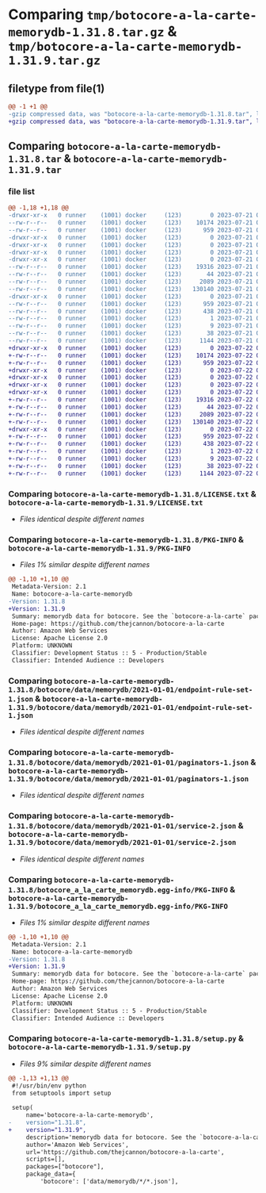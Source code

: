 # Comparing `tmp/botocore-a-la-carte-memorydb-1.31.8.tar.gz` & `tmp/botocore-a-la-carte-memorydb-1.31.9.tar.gz`

## filetype from file(1)

```diff
@@ -1 +1 @@
-gzip compressed data, was "botocore-a-la-carte-memorydb-1.31.8.tar", last modified: Fri Jul 21 01:21:47 2023, max compression
+gzip compressed data, was "botocore-a-la-carte-memorydb-1.31.9.tar", last modified: Sat Jul 22 01:20:48 2023, max compression
```

## Comparing `botocore-a-la-carte-memorydb-1.31.8.tar` & `botocore-a-la-carte-memorydb-1.31.9.tar`

### file list

```diff
@@ -1,18 +1,18 @@
-drwxr-xr-x   0 runner    (1001) docker     (123)        0 2023-07-21 01:21:47.363414 botocore-a-la-carte-memorydb-1.31.8/
--rw-r--r--   0 runner    (1001) docker     (123)    10174 2023-07-21 01:21:47.000000 botocore-a-la-carte-memorydb-1.31.8/LICENSE.txt
--rw-r--r--   0 runner    (1001) docker     (123)      959 2023-07-21 01:21:47.363414 botocore-a-la-carte-memorydb-1.31.8/PKG-INFO
-drwxr-xr-x   0 runner    (1001) docker     (123)        0 2023-07-21 01:21:47.363414 botocore-a-la-carte-memorydb-1.31.8/botocore/
-drwxr-xr-x   0 runner    (1001) docker     (123)        0 2023-07-21 01:21:47.363414 botocore-a-la-carte-memorydb-1.31.8/botocore/data/
-drwxr-xr-x   0 runner    (1001) docker     (123)        0 2023-07-21 01:21:47.363414 botocore-a-la-carte-memorydb-1.31.8/botocore/data/memorydb/
-drwxr-xr-x   0 runner    (1001) docker     (123)        0 2023-07-21 01:21:47.363414 botocore-a-la-carte-memorydb-1.31.8/botocore/data/memorydb/2021-01-01/
--rw-r--r--   0 runner    (1001) docker     (123)    19316 2023-07-21 01:21:06.000000 botocore-a-la-carte-memorydb-1.31.8/botocore/data/memorydb/2021-01-01/endpoint-rule-set-1.json
--rw-r--r--   0 runner    (1001) docker     (123)       44 2023-07-21 01:21:06.000000 botocore-a-la-carte-memorydb-1.31.8/botocore/data/memorydb/2021-01-01/examples-1.json
--rw-r--r--   0 runner    (1001) docker     (123)     2089 2023-07-21 01:21:06.000000 botocore-a-la-carte-memorydb-1.31.8/botocore/data/memorydb/2021-01-01/paginators-1.json
--rw-r--r--   0 runner    (1001) docker     (123)   130140 2023-07-21 01:21:06.000000 botocore-a-la-carte-memorydb-1.31.8/botocore/data/memorydb/2021-01-01/service-2.json
-drwxr-xr-x   0 runner    (1001) docker     (123)        0 2023-07-21 01:21:47.363414 botocore-a-la-carte-memorydb-1.31.8/botocore_a_la_carte_memorydb.egg-info/
--rw-r--r--   0 runner    (1001) docker     (123)      959 2023-07-21 01:21:47.000000 botocore-a-la-carte-memorydb-1.31.8/botocore_a_la_carte_memorydb.egg-info/PKG-INFO
--rw-r--r--   0 runner    (1001) docker     (123)      438 2023-07-21 01:21:47.000000 botocore-a-la-carte-memorydb-1.31.8/botocore_a_la_carte_memorydb.egg-info/SOURCES.txt
--rw-r--r--   0 runner    (1001) docker     (123)        1 2023-07-21 01:21:47.000000 botocore-a-la-carte-memorydb-1.31.8/botocore_a_la_carte_memorydb.egg-info/dependency_links.txt
--rw-r--r--   0 runner    (1001) docker     (123)        9 2023-07-21 01:21:47.000000 botocore-a-la-carte-memorydb-1.31.8/botocore_a_la_carte_memorydb.egg-info/top_level.txt
--rw-r--r--   0 runner    (1001) docker     (123)       38 2023-07-21 01:21:47.363414 botocore-a-la-carte-memorydb-1.31.8/setup.cfg
--rw-r--r--   0 runner    (1001) docker     (123)     1144 2023-07-21 01:21:47.000000 botocore-a-la-carte-memorydb-1.31.8/setup.py
+drwxr-xr-x   0 runner    (1001) docker     (123)        0 2023-07-22 01:20:48.649283 botocore-a-la-carte-memorydb-1.31.9/
+-rw-r--r--   0 runner    (1001) docker     (123)    10174 2023-07-22 01:20:48.000000 botocore-a-la-carte-memorydb-1.31.9/LICENSE.txt
+-rw-r--r--   0 runner    (1001) docker     (123)      959 2023-07-22 01:20:48.649283 botocore-a-la-carte-memorydb-1.31.9/PKG-INFO
+drwxr-xr-x   0 runner    (1001) docker     (123)        0 2023-07-22 01:20:48.649283 botocore-a-la-carte-memorydb-1.31.9/botocore/
+drwxr-xr-x   0 runner    (1001) docker     (123)        0 2023-07-22 01:20:48.649283 botocore-a-la-carte-memorydb-1.31.9/botocore/data/
+drwxr-xr-x   0 runner    (1001) docker     (123)        0 2023-07-22 01:20:48.649283 botocore-a-la-carte-memorydb-1.31.9/botocore/data/memorydb/
+drwxr-xr-x   0 runner    (1001) docker     (123)        0 2023-07-22 01:20:48.649283 botocore-a-la-carte-memorydb-1.31.9/botocore/data/memorydb/2021-01-01/
+-rw-r--r--   0 runner    (1001) docker     (123)    19316 2023-07-22 01:20:09.000000 botocore-a-la-carte-memorydb-1.31.9/botocore/data/memorydb/2021-01-01/endpoint-rule-set-1.json
+-rw-r--r--   0 runner    (1001) docker     (123)       44 2023-07-22 01:20:09.000000 botocore-a-la-carte-memorydb-1.31.9/botocore/data/memorydb/2021-01-01/examples-1.json
+-rw-r--r--   0 runner    (1001) docker     (123)     2089 2023-07-22 01:20:09.000000 botocore-a-la-carte-memorydb-1.31.9/botocore/data/memorydb/2021-01-01/paginators-1.json
+-rw-r--r--   0 runner    (1001) docker     (123)   130140 2023-07-22 01:20:09.000000 botocore-a-la-carte-memorydb-1.31.9/botocore/data/memorydb/2021-01-01/service-2.json
+drwxr-xr-x   0 runner    (1001) docker     (123)        0 2023-07-22 01:20:48.649283 botocore-a-la-carte-memorydb-1.31.9/botocore_a_la_carte_memorydb.egg-info/
+-rw-r--r--   0 runner    (1001) docker     (123)      959 2023-07-22 01:20:48.000000 botocore-a-la-carte-memorydb-1.31.9/botocore_a_la_carte_memorydb.egg-info/PKG-INFO
+-rw-r--r--   0 runner    (1001) docker     (123)      438 2023-07-22 01:20:48.000000 botocore-a-la-carte-memorydb-1.31.9/botocore_a_la_carte_memorydb.egg-info/SOURCES.txt
+-rw-r--r--   0 runner    (1001) docker     (123)        1 2023-07-22 01:20:48.000000 botocore-a-la-carte-memorydb-1.31.9/botocore_a_la_carte_memorydb.egg-info/dependency_links.txt
+-rw-r--r--   0 runner    (1001) docker     (123)        9 2023-07-22 01:20:48.000000 botocore-a-la-carte-memorydb-1.31.9/botocore_a_la_carte_memorydb.egg-info/top_level.txt
+-rw-r--r--   0 runner    (1001) docker     (123)       38 2023-07-22 01:20:48.649283 botocore-a-la-carte-memorydb-1.31.9/setup.cfg
+-rw-r--r--   0 runner    (1001) docker     (123)     1144 2023-07-22 01:20:48.000000 botocore-a-la-carte-memorydb-1.31.9/setup.py
```

### Comparing `botocore-a-la-carte-memorydb-1.31.8/LICENSE.txt` & `botocore-a-la-carte-memorydb-1.31.9/LICENSE.txt`

 * *Files identical despite different names*

### Comparing `botocore-a-la-carte-memorydb-1.31.8/PKG-INFO` & `botocore-a-la-carte-memorydb-1.31.9/PKG-INFO`

 * *Files 1% similar despite different names*

```diff
@@ -1,10 +1,10 @@
 Metadata-Version: 2.1
 Name: botocore-a-la-carte-memorydb
-Version: 1.31.8
+Version: 1.31.9
 Summary: memorydb data for botocore. See the `botocore-a-la-carte` package for more info.
 Home-page: https://github.com/thejcannon/botocore-a-la-carte
 Author: Amazon Web Services
 License: Apache License 2.0
 Platform: UNKNOWN
 Classifier: Development Status :: 5 - Production/Stable
 Classifier: Intended Audience :: Developers
```

### Comparing `botocore-a-la-carte-memorydb-1.31.8/botocore/data/memorydb/2021-01-01/endpoint-rule-set-1.json` & `botocore-a-la-carte-memorydb-1.31.9/botocore/data/memorydb/2021-01-01/endpoint-rule-set-1.json`

 * *Files identical despite different names*

### Comparing `botocore-a-la-carte-memorydb-1.31.8/botocore/data/memorydb/2021-01-01/paginators-1.json` & `botocore-a-la-carte-memorydb-1.31.9/botocore/data/memorydb/2021-01-01/paginators-1.json`

 * *Files identical despite different names*

### Comparing `botocore-a-la-carte-memorydb-1.31.8/botocore/data/memorydb/2021-01-01/service-2.json` & `botocore-a-la-carte-memorydb-1.31.9/botocore/data/memorydb/2021-01-01/service-2.json`

 * *Files identical despite different names*

### Comparing `botocore-a-la-carte-memorydb-1.31.8/botocore_a_la_carte_memorydb.egg-info/PKG-INFO` & `botocore-a-la-carte-memorydb-1.31.9/botocore_a_la_carte_memorydb.egg-info/PKG-INFO`

 * *Files 1% similar despite different names*

```diff
@@ -1,10 +1,10 @@
 Metadata-Version: 2.1
 Name: botocore-a-la-carte-memorydb
-Version: 1.31.8
+Version: 1.31.9
 Summary: memorydb data for botocore. See the `botocore-a-la-carte` package for more info.
 Home-page: https://github.com/thejcannon/botocore-a-la-carte
 Author: Amazon Web Services
 License: Apache License 2.0
 Platform: UNKNOWN
 Classifier: Development Status :: 5 - Production/Stable
 Classifier: Intended Audience :: Developers
```

### Comparing `botocore-a-la-carte-memorydb-1.31.8/setup.py` & `botocore-a-la-carte-memorydb-1.31.9/setup.py`

 * *Files 9% similar despite different names*

```diff
@@ -1,13 +1,13 @@
 #!/usr/bin/env python
 from setuptools import setup
 
 setup(
     name='botocore-a-la-carte-memorydb',
-    version="1.31.8",
+    version="1.31.9",
     description='memorydb data for botocore. See the `botocore-a-la-carte` package for more info.',
     author='Amazon Web Services',
     url='https://github.com/thejcannon/botocore-a-la-carte',
     scripts=[],
     packages=["botocore"],
     package_data={
         'botocore': ['data/memorydb/*/*.json'],
```

